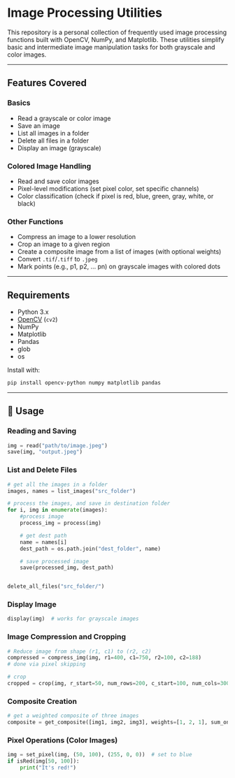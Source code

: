 # Image Processing Utilities

This repository is a personal collection of frequently used image processing functions built with OpenCV, NumPy, and Matplotlib. These utilities simplify basic and intermediate image manipulation tasks for both grayscale and color images.

---

## Features Covered

### Basics
- Read a grayscale or color image
- Save an image
- List all images in a folder
- Delete all files in a folder
- Display an image (grayscale)

### Colored Image Handling
- Read and save color images
- Pixel-level modifications (set pixel color, set specific channels)
- Color classification (check if pixel is red, blue, green, gray, white, or black)

### Other Functions
- Compress an image to a lower resolution
- Crop an image to a given region
- Create a composite image from a list of images (with optional weights)
- Convert `.tif`/`.tiff` to `.jpeg`
- Mark points (e.g., p1, p2, … pn) on grayscale images with colored dots

---

## Requirements

- Python 3.x  
- [OpenCV](https://opencv.org/) (`cv2`)  
- NumPy  
- Matplotlib  
- Pandas  
- glob  
- os  

Install with:

```bash
pip install opencv-python numpy matplotlib pandas
```

---

## 🔧 Usage

### Reading and Saving

```python
img = read("path/to/image.jpeg")
save(img, "output.jpeg")
```

### List and Delete Files

```python
# get all the images in a folder
images, names = list_images("src_folder")

# process the images, and save in destination folder
for i, img in enumerate(images):
    #process image
    process_img = process(img)

    # get dest path
    name = names[i]
    dest_path = os.path.join("dest_folder", name)

    # save processed image
    save(processed_img, dest_path)


delete_all_files("src_folder/")
```

### Display Image

```python
display(img)  # works for grayscale images
```

### Image Compression and Cropping

```python
# Reduce image from shape (r1, c1) to (r2, c2)
compressed = compress_img(img, r1=400, c1=750, r2=100, c2=188)
# done via pixel skipping

# crop 
cropped = crop(img, r_start=50, num_rows=200, c_start=100, num_cols=300)
```

### Composite Creation

```python
# get a weighted composite of three images
composite = get_composite([img1, img2, img3], weights=[1, 2, 1], sum_only=False)
```

### Pixel Operations (Color Images)

```python
img = set_pixel(img, (50, 100), (255, 0, 0))  # set to blue
if isRed(img[50, 100]):
    print("It's red!")
```


